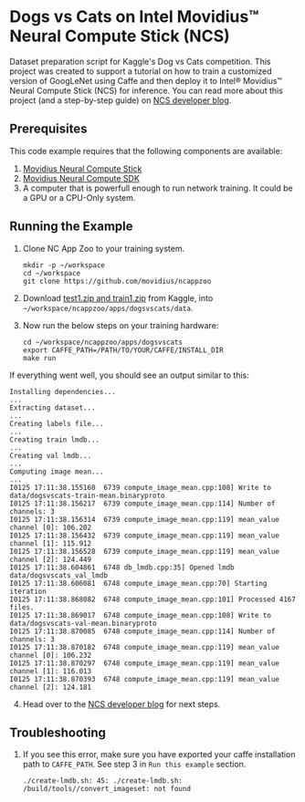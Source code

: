 # Dogs vs Cats on Intel Movidius™ Neural Compute Stick (NCS)

Dataset preparation script for Kaggle's Dog vs Cats competition. This project was created to support a tutorial on how to train a customized version of GoogLeNet using Caffe and then deploy it to Intel® Movidius™ Neural Compute Stick (NCS) for inference. You can read more about this project (and a step-by-step guide) on <a href="https://movidius.github.io/blog/deploying-custom-caffe-models/">NCS developer blog</a>. 

## Prerequisites

This code example requires that the following components are available:
1. <a href="https://developer.movidius.com/buy" target="_blank">Movidius Neural Compute Stick</a>
2. <a href="https://developer.movidius.com/start" target="_blank">Movidius Neural Compute SDK</a>
3. A computer that is powerfull enough to run network training. It could be a GPU or a CPU-Only system.

## Running the Example

1. Clone NC App Zoo to your training system.

   ~~~
   mkdir -p ~/workspace
   cd ~/workspace
   git clone https://github.com/movidius/ncappzoo
   ~~~

2. Download <a href="https://www.kaggle.com/c/dogs-vs-cats/data">test1.zip and train1.zip</a> from Kaggle, into `~/workspace/ncappzoo/apps/dogsvscats/data`.

3. Now run the below steps on your training hardware:

   ~~~
   cd ~/workspace/ncappzoo/apps/dogsvscats
   export CAFFE_PATH=/PATH/TO/YOUR/CAFFE/INSTALL_DIR
   make run
   ~~~

If everything went well, you should see an output similar to this:

~~~
Installing dependencies...
...
Extracting dataset...
...
Creating labels file...
...
Creating train lmdb...
...
Creating val lmdb...
...
Computing image mean...
...
I0125 17:11:38.155160  6739 compute_image_mean.cpp:108] Write to data/dogsvscats-train-mean.binaryproto
I0125 17:11:38.156217  6739 compute_image_mean.cpp:114] Number of channels: 3
I0125 17:11:38.156314  6739 compute_image_mean.cpp:119] mean_value channel [0]: 106.202
I0125 17:11:38.156432  6739 compute_image_mean.cpp:119] mean_value channel [1]: 115.912
I0125 17:11:38.156528  6739 compute_image_mean.cpp:119] mean_value channel [2]: 124.449
I0125 17:11:38.604861  6748 db_lmdb.cpp:35] Opened lmdb data/dogsvscats_val_lmdb
I0125 17:11:38.606081  6748 compute_image_mean.cpp:70] Starting iteration
I0125 17:11:38.868082  6748 compute_image_mean.cpp:101] Processed 4167 files.
I0125 17:11:38.869017  6748 compute_image_mean.cpp:108] Write to data/dogsvscats-val-mean.binaryproto
I0125 17:11:38.870085  6748 compute_image_mean.cpp:114] Number of channels: 3
I0125 17:11:38.870182  6748 compute_image_mean.cpp:119] mean_value channel [0]: 106.232
I0125 17:11:38.870297  6748 compute_image_mean.cpp:119] mean_value channel [1]: 116.013
I0125 17:11:38.870393  6748 compute_image_mean.cpp:119] mean_value channel [2]: 124.181
~~~

4. Head over to the <a href="https://movidius.github.io/blog/deploying-custom-caffe-models/">NCS developer blog</a> for next steps.

## Troubleshooting

1. If you see this error, make sure you have exported your caffe installation path to `CAFFE_PATH`. See step 3 in `Run this example` section.

   ~~~
   ./create-lmdb.sh: 45: ./create-lmdb.sh: /build/tools//convert_imageset: not found
   ~~~
